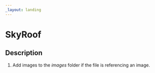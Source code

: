 ```yaml
---
_layout: landing
---
```


# SkyRoof

## Description

1. Add images to the *images* folder if the file is referencing an image.